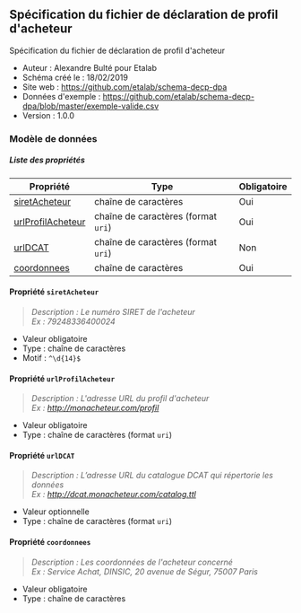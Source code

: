 <MenuSchema />

## Spécification du fichier de déclaration de profil d'acheteur

Spécification du fichier de déclaration de profil d'acheteur

- Auteur : Alexandre Bulté pour Etalab
- Schéma créé le : 18/02/2019
- Site web : https://github.com/etalab/schema-decp-dpa
- Données d'exemple : https://github.com/etalab/schema-decp-dpa/blob/master/exemple-valide.csv
- Version : 1.0.0

### Modèle de données


##### Liste des propriétés

| Propriété | Type | Obligatoire |
| -- | -- | -- |
| [siretAcheteur](#propriete-siretacheteur) | chaîne de caractères  | Oui |
| [urlProfilAcheteur](#propriete-urlprofilacheteur) | chaîne de caractères (format `uri`) | Oui |
| [urlDCAT](#propriete-urldcat) | chaîne de caractères (format `uri`) | Non |
| [coordonnees](#propriete-coordonnees) | chaîne de caractères  | Oui |

#### Propriété `siretAcheteur`

> *Description : Le numéro SIRET de l'acheteur<br/>Ex : 79248336400024*
- Valeur obligatoire
- Type : chaîne de caractères
- Motif : `^\d{14}$`

#### Propriété `urlProfilAcheteur`

> *Description : L'adresse URL du profil d'acheteur<br/>Ex : http://monacheteur.com/profil*
- Valeur obligatoire
- Type : chaîne de caractères (format `uri`)

#### Propriété `urlDCAT`

> *Description : L’adresse URL du catalogue DCAT qui répertorie les données<br/>Ex : http://dcat.monacheteur.com/catalog.ttl*
- Valeur optionnelle
- Type : chaîne de caractères (format `uri`)

#### Propriété `coordonnees`

> *Description : Les coordonnées de l'acheteur concerné<br/>Ex : Service Achat, DINSIC, 20 avenue de Ségur, 75007 Paris*
- Valeur obligatoire
- Type : chaîne de caractères